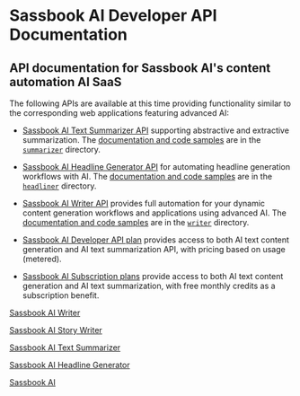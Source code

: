 # Sassbook AI Developer API Documentation

## API documentation for Sassbook AI's content automation AI SaaS


The following APIs are available at this time providing functionality similar
to the corresponding web applications featuring advanced AI:

* [Sassbook AI Text Summarizer API](https://sassbook.com/ai-text-summarizer-api "AI summary generator API supporting both extractive and abstractive summarization") supporting abstractive and extractive summarization. The [documentation and code samples](./summarizer) are in the [`summarizer`](./summarizer) directory.

* [Sassbook AI Headline Generator API](https://sassbook.com/ai-headline-generator-api "AI headline generator API to automatically generate great headlines, titles, and taglines using AI") for automating headline generation workflows with AI. The [documentation and code samples](./headliner) are in the [`headliner`](./headliner) directory.

* [Sassbook AI Writer API](https://sassbook.com/ai-text-generator-api "AI content generator API for full content generation automation") provides full automation for your dynamic content generation workflows and applications using advanced AI. The [documentation and code samples](./writer) are in the [`writer`](./writer) directory.
  
* [Sassbook AI Developer API plan](https://sassbook.com/developer-api "AI text content generator API and AI text summarizer API for content automation") provides
  access to both AI text content generation and AI text summarization API, with pricing based on usage (metered). 

* [Sassbook AI Subscription plans](https://sassbook.com/pricing "AI text content generator and AI text summarizer web applications for content automation") provide  access to both AI text content generation and AI text summarization, with free monthly credits as a subscription benefit. 

[Sassbook AI Writer](https://sassbook.com/ai-writer "Sassbook AI Writer web application featuring state-of-the-art automatic content generation")

[Sassbook AI Story Writer](https://sassbook.com/ai-story-writer "Sassbook AI Story Writer is the number one web application for AI story writing assistance")

[Sassbook AI Text Summarizer](https://sassbook.com/ai-summarizer "Sassbook AI Text Summarizer web application featuring state-of-the-art automatic text summarization")

[Sassbook AI Headline Generator](https://sassbook.com/ai-headline-generator "Sassbook AI Headline Generator web application featuring advanced AI to automate headline, title, and tagline generation from your documents.")

[Sassbook AI](https://sassbook.com "AI Summarizer, AI Headline Generator, AI Writer, and AI Story Writer - State-of-the-art Content Automation with AI")
